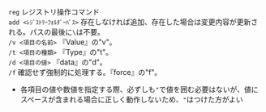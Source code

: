 `reg` レジストリ操作コマンド  
`add <ﾚｼﾞｽﾄﾘｰﾌｫﾙﾀﾞｰﾊﾟｽ>` 存在しなければ追加、存在した場合は変更内容が更新される。パスの最後に`\`は不要。  
`/v <項目の名前>` 『Value』の"v"。  
`/t <項目の種類>` 『Type』の"t"。  
`/d <項目の値>` 『data』の"d"。  
`/f` 確認せず強制的に処理する。『force』の"f"。  

- 各項目の値や数値を指定する際、必ずしも`"`で値を囲む必要はないが、値にスペースが含まれる場合に正しく動作しないため、`"`はつけた方がよい
